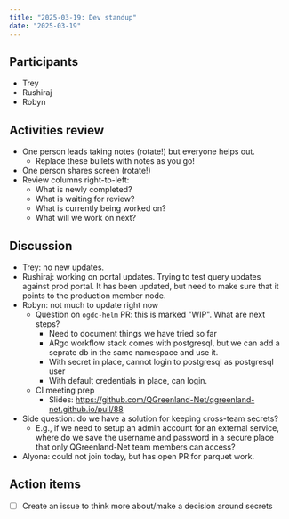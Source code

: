 ```yaml
---
title: "2025-03-19: Dev standup"
date: "2025-03-19"
---
```


## Participants

* Trey
* Rushiraj
* Robyn

## Activities review

* One person leads taking notes (rotate!) but everyone helps out.
  * Replace these bullets with notes as you go!
* One person shares screen (rotate!)
* Review columns right-to-left:
  * What is newly completed?
  * What is waiting for review?
  * What is currently being worked on?
  * What will we work on next?

## Discussion

* Trey: no new updates. 
* Rushiraj: working on portal updates. Trying to test query updates against prod portal. It has been updated, but need to make sure that it points to the production member node.
* Robyn: not much to update right now
    * Question on `ogdc-helm` PR: this is marked "WIP". What are next steps?
        * Need to document things we have tried so far
        * ARgo workflow stack comes with postgresql, but we can add a seprate db in the same namespace and use it.
        * With secret in place, cannot login to postgresql as postgresql user
        * With default credentials in place, can login.
    * CI meeting prep
        * Slides: https://github.com/QGreenland-Net/qgreenland-net.github.io/pull/88
* Side question: do we have a solution for keeping cross-team secrets?
    * E.g., if we need to setup an admin account for an external service, where do we save the username and password in a secure place that only QGreenland-Net team members can access?
* Alyona: could not join today, but has open PR for parquet work.

## Action items

- [ ] Create an issue to think more about/make a decision around secrets
